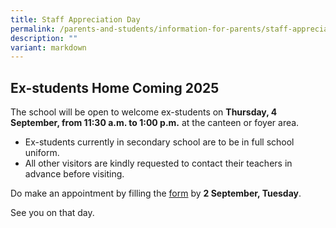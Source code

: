 ```yaml
---
title: Staff Appreciation Day
permalink: /parents-and-students/information-for-parents/staff-appreciation-day/
description: ""
variant: markdown
---
```

## Ex-students Home Coming 2025

The school will be open to welcome ex-students on <b>Thursday, 4 September, from 11:30 a.m. to 1:00 p.m.</b> at the canteen or foyer area.

* Ex-students currently in secondary school are to be in full school uniform.
* All other visitors are kindly requested to contact their teachers in advance before visiting.

Do make an appointment by filling the [form](https://go.gov.sg/ncps-2025-home-coming) by **2 September, Tuesday**.

See you on that day.